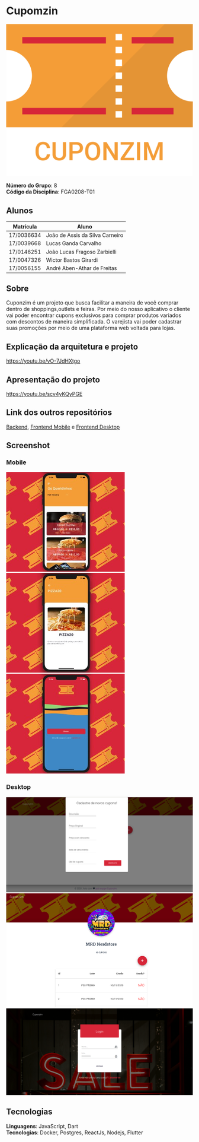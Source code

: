 # Cupomzin
<p align="center">
<img src="./docs/assets/img/CuponzimLogo.png"  />
</p>

**Número do Grupo**: 8<br>
**Código da Disciplina**: FGA0208-T01<br>

## Alunos
|Matrícula | Aluno |
| -- | -- |
| 17/0036634  | João de Assis da Silva Carneiro |
| 17/0039668  | Lucas Ganda Carvalho |
| 17/0146251  | João Lucas Fragoso Zarbielli |
| 17/0047326  | Wictor Bastos Girardi  |
| 17/0056155  | André Aben-Athar de Freitas |

## Sobre 
Cuponzim é um projeto que busca facilitar a maneira de você comprar dentro de shoppings,outlets e feiras. Por meio do nosso aplicativo o cliente vai poder encontrar cupons exclusivos para comprar produtos variados com descontos de maneira simplificada. O varejista vai poder cadastrar suas promoções por meio de uma plataforma web voltada para lojas.

## Explicação da arquitetura e projeto
https://youtu.be/vO-7JdHXtgo

## Apresentação do projeto
https://youtu.be/scv4yKQyPGE

## Link dos outros repositórios
<a href='https://github.com/UnBArqDsw/2020.1_G8_CUPONZIM_BACKEND'>Backend</a>, <a href='https://github.com/UnBArqDsw/2020.1_G8_CUPONZIM_FRONTEND'>Frontend Mobile</a> e <a href='https://github.com/UnBArqDsw/2020.1_G8_CUPONZIM_FRONTEND_WEB'>Frontend Desktop</a>
## Screenshot 
### Mobile
<img src="./docs/images/tela1.jpg"  />
<img src="./docs/images/tela2.jpg"  />
<img src="./docs/images/tela3.jpg"  />

### Desktop
<img src="./docs/images/front_addingCoupon.png"  />
<img src="./docs/images/front_dash.png"  />
<img src="./docs/images/front_login.png"  />


## Tecnologias
**Linguagens**: JavaScript, Dart<br>
**Tecnologias**: Docker, Postgres, ReactJs, Nodejs, Flutter<br>

